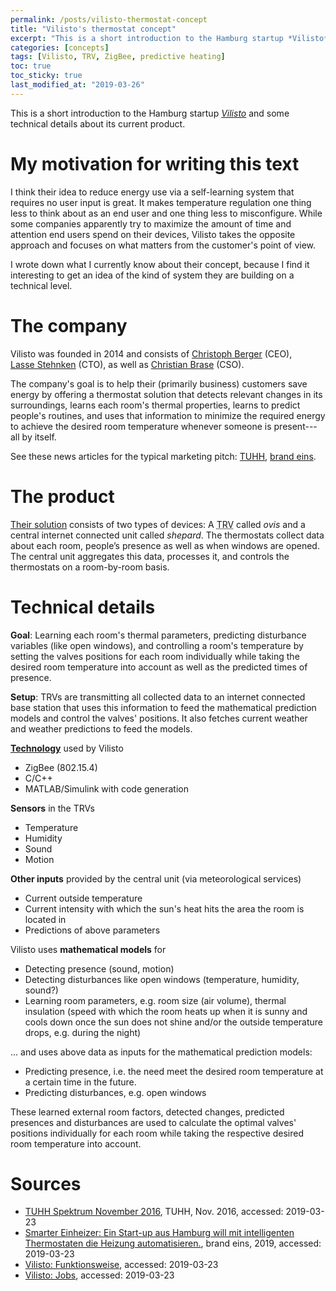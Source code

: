 ```yaml
---
permalink: /posts/vilisto-thermostat-concept
title: "Vilisto's thermostat concept"
excerpt: "This is a short introduction to the Hamburg startup *Vilisto* and some technical details about its current product."
categories: [concepts]
tags: [Vilisto, TRV, ZigBee, predictive heating]
toc: true
toc_sticky: true
last_modified_at: "2019-03-26"
---
```


This is a short introduction to the Hamburg startup [*Vilisto*](https://www.vilisto.de/) and some technical details about its current product.

# My motivation for writing this text
I think their idea to reduce energy use via a self-learning system that requires no user input is great. It makes temperature regulation one thing less to think about as an end user and one thing less to misconfigure. While some companies apparently try to maximize the amount of time and attention end users spend on their devices, Vilisto takes the opposite approach and focuses on what matters from the customer's point of view.

I wrote down what I currently know about their concept, because I find it interesting to get an idea of the kind of system they are building on a technical level.

# The company
Vilisto was founded in 2014 and consists of [Christoph&nbsp;Berger](https://www.xing.com/profile/Christoph_Berger59/) (CEO), [Lasse&nbsp;Stehnken](https://www.xing.com/profile/Lasse_Stehnken/) (CTO), as well as [Christian&nbsp;Brase](https://www.xing.com/profile/Christian_Brase4/) (CSO).

The company's goal is to help their (primarily business) customers save energy by offering a thermostat solution that detects relevant changes in its surroundings, learns each room's thermal properties, learns to predict people's routines, and uses that information to minimize the required energy to achieve the desired room temperature whenever someone is present---all by itself.

See these news articles for the typical marketing pitch: [TUHH](https://tore.tuhh.de/handle/11420/1336), [brand eins](https://www.brandeins.de/magazine/brand-eins-wirtschaftsmagazin/2019/marketing/smarter-einheizer).

# The product
[Their solution](https://www.vilisto.de/funktionsweise/) consists of two types of devices: A <abbr title="Thermostatic Radiator Valve">TRV</abbr> called *ovis* and a central internet connected unit called *shepard*. The thermostats collect data about each room, people’s presence as well as when windows are opened. The central unit aggregates this data, processes it, and controls the thermostats on a room-by-room basis.

# Technical details
**Goal**: Learning each room's thermal parameters, predicting disturbance variables (like open windows), and controlling a room's temperature by setting the valves positions for each room individually while taking the desired room temperature into account as well as the predicted times of presence.

**Setup**: TRVs are transmitting all collected data to an internet connected base station that uses this information to feed the mathematical prediction models and control the valves' positions. It also fetches current weather and weather predictions to feed the models.

[**Technology**](https://www.vilisto.de/jobs/) used by Vilisto
- ZigBee (802.15.4)
- C/C++
- MATLAB/Simulink with code generation

**Sensors** in the TRVs
- Temperature
- Humidity
- Sound
- Motion

**Other inputs** provided by the central unit (via meteorological services)
- Current outside temperature
- Current intensity with which the sun's heat hits the area the room is located in
- Predictions of above parameters

Vilisto uses **mathematical models** for
- Detecting presence (sound, motion)
- Detecting disturbances like open windows (temperature, humidity, sound?)
- Learning room parameters, e.g. room size (air volume), thermal insulation (speed with which the room heats up when it is sunny and cools down once the sun does not shine and/or the outside temperature drops, e.g. during the night)

... and uses above data as inputs for the mathematical prediction models:
- Predicting presence, i.e. the need meet the desired room temperature at a certain time in the future.
- Predicting disturbances, e.g. open windows

These learned external room factors, detected changes, predicted presences and disturbances are used to calculate the optimal valves' positions individually for each room while taking the respective desired room temperature into account.

# Sources
- [TUHH Spektrum November 2016](https://tore.tuhh.de/handle/11420/1336), TUHH, Nov. 2016, accessed: 2019-03-23
- [Smarter Einheizer: Ein Start-up aus Hamburg will mit intelligenten Thermostaten die Heizung automatisieren.](https://www.brandeins.de/magazine/brand-eins-wirtschaftsmagazin/2019/marketing/smarter-einheizer), brand eins, 2019, accessed: 2019-03-23
- [Vilisto: Funktionsweise](https://www.vilisto.de/funktionsweise/), accessed: 2019-03-23
- [Vilisto: Jobs](https://www.vilisto.de/jobs/), accessed: 2019-03-23
